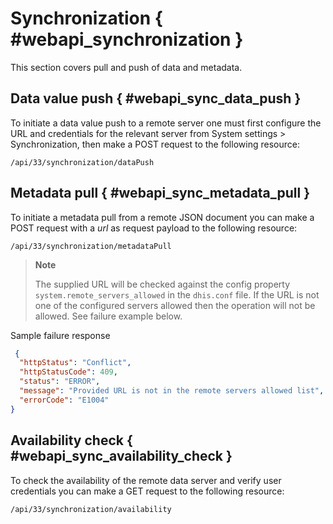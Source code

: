 # Synchronization { #webapi_synchronization }

This section covers pull and push of data and metadata.

## Data value push { #webapi_sync_data_push }

To initiate a data value push to a remote server one must first configure the
URL and credentials for the relevant server from System settings >
Synchronization, then make a POST request to the following resource:

    /api/33/synchronization/dataPush

## Metadata pull { #webapi_sync_metadata_pull }

To initiate a metadata pull from a remote JSON document you can make a
POST request with a *url* as request payload to the following resource:

    /api/33/synchronization/metadataPull

> **Note**
>
> The supplied URL will be checked against the config property `system.remote_servers_allowed` in the `dhis.conf` file.
> If the URL is not one of the configured servers allowed then the operation will not be allowed. See failure example below.
>
Sample failure response

```json
 {
  "httpStatus": "Conflict",
  "httpStatusCode": 409,
  "status": "ERROR",
  "message": "Provided URL is not in the remote servers allowed list",
  "errorCode": "E1004"
}
```

## Availability check { #webapi_sync_availability_check }

To check the availability of the remote data server and verify user
credentials you can make a GET request to the following resource:

    /api/33/synchronization/availability
